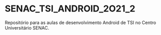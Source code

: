 # SENAC_TSI_ANDROID_2O21_2
Repositório para as aulas de desenvolvimento Android de TSI no Centro Universitário SENAC.
